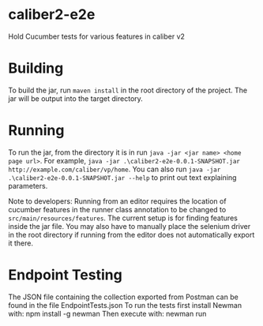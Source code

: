 # caliber2-e2e
Hold Cucumber tests for various features in caliber v2

# Building
To build the jar, run `maven install` in the root directory of the project. The jar will 
be output into the target directory.

# Running
To run the jar, from the directory it is in run `java -jar <jar name> <home page url>`.
For example, `java -jar .\caliber2-e2e-0.0.1-SNAPSHOT.jar http://example.com/caliber/vp/home`.
You can also run `java -jar .\caliber2-e2e-0.0.1-SNAPSHOT.jar --help` to print out 
text explaining parameters.

Note to developers:
Running from an editor requires the location of cucumber features in the runner 
class annotation to be changed to `src/main/resources/features`. The current setup 
is for finding features inside the jar file. You may also have to manually place the 
selenium driver in the root directory if running from the editor does not automatically 
export it there.

# Endpoint Testing
The JSON file containing the collection exported from Postman can be found in the file EndpointTests.json
To run the tests first install Newman with:
npm install -g newman
Then execute with:
newman run <jsonfile>